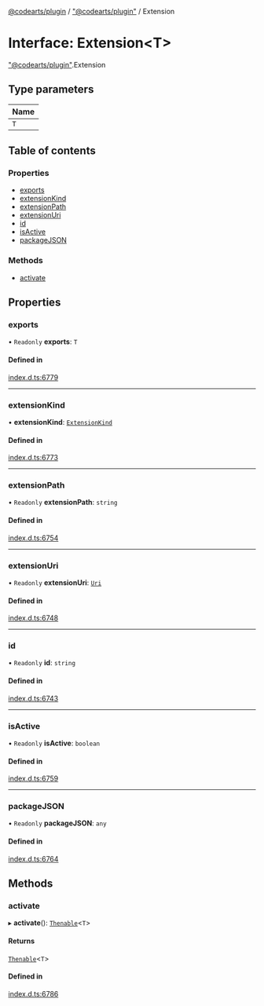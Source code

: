 [@codearts/plugin](../README.md) / ["@codearts/plugin"](../modules/_codearts_plugin_.md) / Extension

# Interface: Extension<T\>

["@codearts/plugin"](../modules/_codearts_plugin_.md).Extension

## Type parameters

| Name |
| :------ |
| `T` |

## Table of contents

### Properties

- [exports](codearts_plugin_.Extension.md#exports)
- [extensionKind](codearts_plugin_.Extension.md#extensionkind)
- [extensionPath](codearts_plugin_.Extension.md#extensionpath)
- [extensionUri](codearts_plugin_.Extension.md#extensionuri)
- [id](codearts_plugin_.Extension.md#id)
- [isActive](codearts_plugin_.Extension.md#isactive)
- [packageJSON](codearts_plugin_.Extension.md#packagejson)

### Methods

- [activate](codearts_plugin_.Extension.md#activate)

## Properties

### exports

• `Readonly` **exports**: `T`

#### Defined in

[index.d.ts:6779](https://github.com/huaweicloud/cloudide-plugin-api/blob/b58031b/index.d.ts#L6779)

___

### extensionKind

• **extensionKind**: [`ExtensionKind`](../enums/codearts_plugin_.ExtensionKind.md)

#### Defined in

[index.d.ts:6773](https://github.com/huaweicloud/cloudide-plugin-api/blob/b58031b/index.d.ts#L6773)

___

### extensionPath

• `Readonly` **extensionPath**: `string`

#### Defined in

[index.d.ts:6754](https://github.com/huaweicloud/cloudide-plugin-api/blob/b58031b/index.d.ts#L6754)

___

### extensionUri

• `Readonly` **extensionUri**: [`Uri`](../classes/codearts_plugin_.Uri.md)

#### Defined in

[index.d.ts:6748](https://github.com/huaweicloud/cloudide-plugin-api/blob/b58031b/index.d.ts#L6748)

___

### id

• `Readonly` **id**: `string`

#### Defined in

[index.d.ts:6743](https://github.com/huaweicloud/cloudide-plugin-api/blob/b58031b/index.d.ts#L6743)

___

### isActive

• `Readonly` **isActive**: `boolean`

#### Defined in

[index.d.ts:6759](https://github.com/huaweicloud/cloudide-plugin-api/blob/b58031b/index.d.ts#L6759)

___

### packageJSON

• `Readonly` **packageJSON**: `any`

#### Defined in

[index.d.ts:6764](https://github.com/huaweicloud/cloudide-plugin-api/blob/b58031b/index.d.ts#L6764)

## Methods

### activate

▸ **activate**(): [`Thenable`](Thenable.md)<`T`\>

#### Returns

[`Thenable`](Thenable.md)<`T`\>

#### Defined in

[index.d.ts:6786](https://github.com/huaweicloud/cloudide-plugin-api/blob/b58031b/index.d.ts#L6786)
